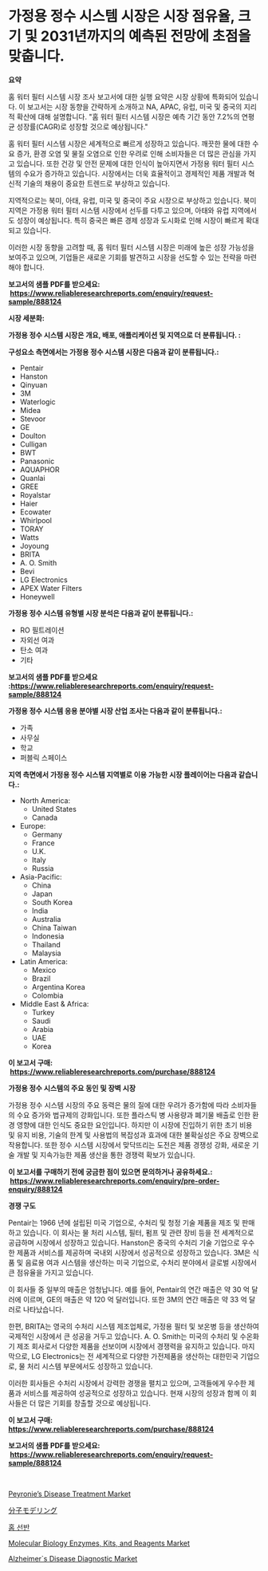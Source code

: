 <p><h1>가정용 정수 시스템 시장은 시장 점유율, 크기 및 2031년까지의 예측된 전망에 초점을 맞춥니다.</h1></p><p><strong>요약</strong></p>
<p><p>홈 워터 필터 시스템 시장 조사 보고서에 대한 실행 요약은 시장 상황에 특화되어 있습니다. 이 보고서는 시장 동향을 간략하게 소개하고 NA, APAC, 유럽, 미국 및 중국의 지리적 확산에 대해 설명합니다. "홈 워터 필터 시스템 시장은 예측 기간 동안 7.2%의 연평균 성장률(CAGR)로 성장할 것으로 예상됩니다."</p><p>홈 워터 필터 시스템 시장은 세계적으로 빠르게 성장하고 있습니다. 깨끗한 물에 대한 수요 증가, 환경 오염 및 물질 오염으로 인한 우려로 인해 소비자들은 더 많은 관심을 가지고 있습니다. 또한 건강 및 안전 문제에 대한 인식이 높아지면서 가정용 워터 필터 시스템의 수요가 증가하고 있습니다. 시장에서는 더욱 효율적이고 경제적인 제품 개발과 혁신적 기술의 채용이 중요한 트렌드로 부상하고 있습니다.</p><p>지역적으로는 북미, 아태, 유럽, 미국 및 중국이 주요 시장으로 부상하고 있습니다. 북미 지역은 가정용 워터 필터 시스템 시장에서 선두를 다투고 있으며, 아태와 유럽 지역에서도 성장이 예상됩니다. 특히 중국은 빠른 경제 성장과 도시화로 인해 시장이 빠르게 확대되고 있습니다.</p><p>이러한 시장 동향을 고려할 때, 홈 워터 필터 시스템 시장은 미래에 높은 성장 가능성을 보여주고 있으며, 기업들은 새로운 기회를 발견하고 시장을 선도할 수 있는 전략을 마련해야 합니다.</p></p>
<p><strong>보고서의 샘플 PDF를 받으세요: &nbsp;<a href="https://www.reliableresearchreports.com/enquiry/request-sample/888124">https://www.reliableresearchreports.com/enquiry/request-sample/888124</a></strong></p>
<p><strong>시장 세분화:</strong></p>
<p><strong> 가정용 정수 시스템 시장은 개요, 배포, 애플리케이션 및 지역으로 더 분류됩니다. :</strong></p>
<p><strong>구성요소 측면에서는 가정용 정수 시스템 시장은 다음과 같이 분류됩니다.:</strong></p>
<p><ul><li>Pentair</li><li>Hanston</li><li>Qinyuan</li><li>3M</li><li>Waterlogic</li><li>Midea</li><li>Stevoor</li><li>GE</li><li>Doulton</li><li>Culligan</li><li>BWT</li><li>Panasonic</li><li>AQUAPHOR</li><li>Quanlai</li><li>GREE</li><li>Royalstar</li><li>Haier</li><li>Ecowater</li><li>Whirlpool</li><li>TORAY</li><li>Watts</li><li>Joyoung</li><li>BRITA</li><li>A. O. Smith</li><li>Bevi</li><li>LG Electronics</li><li>APEX Water Filters</li><li>Honeywell</li></ul></p>
<p><strong> 가정용 정수 시스템 유형별 시장 분석은 다음과 같이 분류됩니다.:</strong></p>
<p><ul><li>RO 필트레이션</li><li>자외선 여과</li><li>탄소 여과</li><li>기타</li></ul></p>
<p><strong>보고서의 샘플 PDF를 받으세요 :<a href="https://www.reliableresearchreports.com/enquiry/request-sample/888124">https://www.reliableresearchreports.com/enquiry/request-sample/888124</a></strong></p>
<p><strong> 가정용 정수 시스템 응용 분야별 시장 산업 조사는 다음과 같이 분류됩니다.:</strong></p>
<p><ul><li>가족</li><li>사무실</li><li>학교</li><li>퍼블릭 스페이스</li></ul></p>
<p><strong>지역 측면에서 가정용 정수 시스템 지역별로 이용 가능한 시장 플레이어는 다음과 같습니다.:</strong></p>
<p><ul>
    <li>
        North America:
        <ul>
            <li>United States</li>
            <li>Canada</li>
        </ul>
    </li>
    <li>
        Europe:
        <ul>
            <li>Germany</li>
            <li>France</li>
            <li>U.K.</li>
            <li>Italy</li>
            <li>Russia</li>
        </ul>
    </li>
    <li>
        Asia-Pacific:
        <ul>
            <li>China</li>
            <li>Japan</li>
            <li>South Korea</li>
            <li>India</li>
            <li>Australia</li>
            <li>China Taiwan</li>
            <li>Indonesia</li>
            <li>Thailand</li>
            <li>Malaysia</li>
        </ul>
    </li>
    <li>
        Latin America:
        <ul>
            <li>Mexico</li>
            <li>Brazil</li>
            <li>Argentina Korea</li>
            <li>Colombia</li>
        </ul>
    </li>
    <li>
        Middle East & Africa:
        <ul>
            <li>Turkey</li>
            <li>Saudi</li>
            <li>Arabia</li>
            <li>UAE</li>
            <li>Korea</li>
        </ul>
    </li>
    </ul></p>
<p><strong>이 보고서 구매: &nbsp;<a href="https://www.reliableresearchreports.com/purchase/888124">https://www.reliableresearchreports.com/purchase/888124</a></strong></p>
<p><strong>가정용 정수 시스템의 주요 동인 및 장벽 시장</strong></p>
<p><p>가정용 정수 시스템 시장의 주요 동력은 물의 질에 대한 우려가 증가함에 따라 소비자들의 수요 증가와 법규제의 강화입니다. 또한 플라스틱 병 사용량과 폐기물 배출로 인한 환경 영향에 대한 인식도 중요한 요인입니다. 하지만 이 시장에 진입하기 위한 초기 비용 및 유지 비용, 기술의 한계 및 사용법의 복잡성과 효과에 대한 불확실성은 주요 장벽으로 작용합니다. 또한 정수 시스템 시장에서 맞닥뜨리는 도전은 제품 경쟁성 강화, 새로운 기술 개발 및 지속가능한 제품 생산을 통한 경쟁력 확보가 있습니다.</p></p>
<p><strong>이 보고서를 구매하기 전에 궁금한 점이 있으면 문의하거나 공유하세요.: &nbsp;<a href="https://www.reliableresearchreports.com/enquiry/pre-order-enquiry/888124">https://www.reliableresearchreports.com/enquiry/pre-order-enquiry/888124</a></strong></p>
<p><strong>경쟁 구도</strong></p>
<p><p>Pentair는 1966 년에 설립된 미국 기업으로, 수처리 및 청정 기술 제품을 제조 및 판매하고 있습니다. 이 회사는 물 처리 시스템, 필터, 펌프 및 관련 장비 등을 전 세계적으로 공급하며 시장에서 성장하고 있습니다. Hanston은 중국의 수처리 기술 기업으로 우수한 제품과 서비스를 제공하며 국내외 시장에서 성공적으로 성장하고 있습니다. 3M은 식품 및 음료용 여과 시스템을 생산하는 미국 기업으로, 수처리 분야에서 글로벌 시장에서 큰 점유율을 가지고 있습니다.</p><p>이 회사들 중 일부의 매출은 엄청납니다. 예를 들어, Pentair의 연간 매출은 약 30 억 달러에 이르며, GE의 매출은 약 120 억 달러입니다. 또한 3M의 연간 매출은 약 33 억 달러로 나타났습니다.</p><p>한편, BRITA는 영국의 수처리 시스템 제조업체로, 가정용 필터 및 보온병 등을 생산하여 국제적인 시장에서 큰 성공을 거두고 있습니다. A. O. Smith는 미국의 수처리 및 수온화기 제조 회사로서 다양한 제품을 선보이며 시장에서 경쟁력을 유지하고 있습니다. 마지막으로, LG Electronics는 전 세계적으로 다양한 가전제품을 생산하는 대한민국 기업으로, 물 처리 시스템 부문에서도 성장하고 있습니다.</p><p>이러한 회사들은 수처리 시장에서 강력한 경쟁을 펼치고 있으며, 고객들에게 우수한 제품과 서비스를 제공하여 성공적으로 성장하고 있습니다. 현재 시장의 성장과 함께 이 회사들은 더 많은 기회를 창출할 것으로 예상됩니다.</p></p>
<p><strong>이 보고서 구매: &nbsp; <a href="https://www.reliableresearchreports.com/purchase/888124">https://www.reliableresearchreports.com/purchase/888124</a></strong></p>
<p><strong>보고서의 샘플 PDF를 받으세요: &nbsp;<a href="https://www.reliableresearchreports.com/enquiry/request-sample/888124">https://www.reliableresearchreports.com/enquiry/request-sample/888124</a></strong><strong></strong></p>
<p>&nbsp;</p>
<p><p><a href="https://view.publitas.com/reportprime-1/peyronies-disease-treatment-market-size-growth-and-forecast-from-2023-2030/">Peyronie’s Disease Treatment Market</a></p><p><a href="https://github.com/oqoeusbvpadwjs08/Market-Research-Report-List-1/blob/main/2804406187514.md">分子モデリング</a></p><p><a href="https://github.com/vs2869dizt0/Market-Research-Report-List-1/blob/main/3784269187413.md">홈 선반</a></p><p><a href="https://view.publitas.com/reportprime-1/decoding-the-molecular-biology-enzymes-kits-and-reagents-market-a-deep-dive-into-the-latest-market-trends-market-segmentation-and-competitive-analysis/">Molecular Biology Enzymes, Kits, and Reagents Market</a></p><p><a href="https://frill-swim-3cd.notion.site/Alzheimer-s-Disease-Diagnostic-Market-Research-Report-Provides-Critical-Insights-that-can-help-Shape-af47ebc6135e41eeba726a6db4dbf2dd">Alzheimer`s Disease Diagnostic Market</a></p></p>